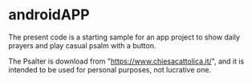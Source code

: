 # androidAPP

The present code is a starting sample for an app project to show daily prayers and play casual psalm with a button. 

The Psalter is download from "https://www.chiesacattolica.it/", and it is intended to be used for personal purposes, not lucrative one.
